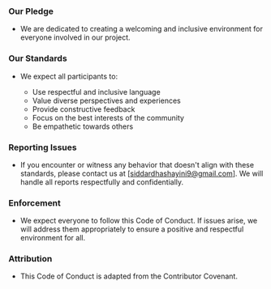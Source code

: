 ### Our Pledge
- We are dedicated to creating a welcoming and inclusive environment for everyone involved in our project.

### Our Standards
- We expect all participants to:

  - Use respectful and inclusive language
  - Value diverse perspectives and experiences
  - Provide constructive feedback
  - Focus on the best interests of the community
  - Be empathetic towards others

### Reporting Issues

- If you encounter or witness any behavior that doesn't align with these standards, please contact us at [siddardhashayini9@gmail.com]. We will handle all reports respectfully and confidentially.

### Enforcement

- We expect everyone to follow this Code of Conduct. If issues arise, we will address them appropriately to ensure a positive and respectful environment for all.

### Attribution

- This Code of Conduct is adapted from the Contributor Covenant.
